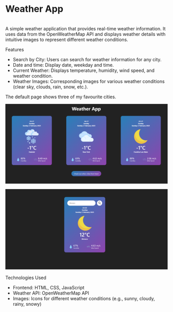 <h1>Weather App</h1>
<br>
A simple weather application that provides real-time weather information. It uses data from the OpenWeatherMap API and displays weather details with intuitive images to represent different weather conditions.

Features
- Search by City: Users can search for weather information for any city.
- Date and time: Display date, weekday and time.
- Current Weather: Displays temperature, humidity, wind speed, and weather condition.
- Weather Images: Corresponding images for various weather conditions (clear sky, clouds, rain, snow, etc.).

The default page shows three of my favourite cities.

![Weather App Demo](./images/defaultpage.png)


![Weather App Demo](./images/searchpage.png)

Technologies Used
- Frontend: HTML, CSS, JavaScript
- Weather API: OpenWeatherMap API
- Images: Icons for different weather conditions (e.g., sunny, cloudy, rainy, snowy)
